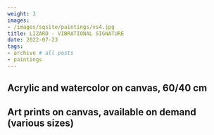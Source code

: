 ```yaml
---
weight: 3
images:
- /images/sqsite/paintings/vs4.jpg
title: LIZARD - VIBRATIONAL SIGNATURE
date: 2022-07-23
tags:
- archive # all posts
- paintings
---
```


## **Acrylic and watercolor on canvas, 60/40 cm** ##

## **Art prints on canvas, available on demand (various sizes)** ##